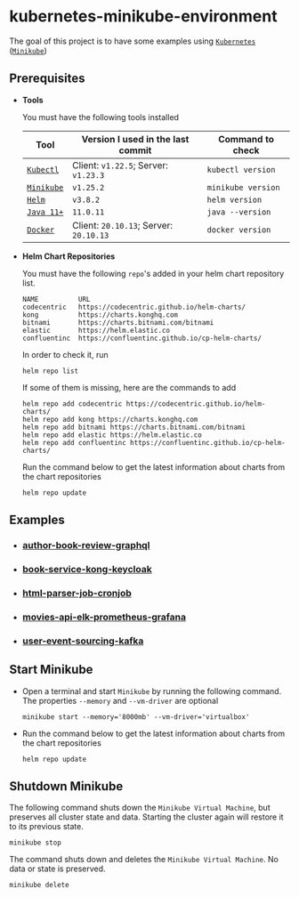 # kubernetes-minikube-environment

The goal of this project is to have some examples using [`Kubernetes`](https://kubernetes.io) ([`Minikube`](https://github.com/kubernetes/minikube)) 

## Prerequisites

- **Tools**

  You must have the following tools installed

  | Tool            | Version I used in the last commit      | Command to check   |
  |-----------------|----------------------------------------|--------------------|
  | [`Kubectl`][1]  | Client: `v1.22.5`; Server: `v1.23.3`   | `kubectl version`  |
  | [`Minikube`][2] | `v1.25.2`                              | `minikube version` |
  | [`Helm`][3]     | `v3.8.2`                               | `helm version`     |
  | [`Java 11+`][4] | `11.0.11`                              | `java --version`   |
  | [`Docker`][5]   | Client: `20.10.13`; Server: `20.10.13` | `docker version`   |
  
  [1]:https://kubernetes.io/docs/tasks/tools/install-kubectl/
  [2]:https://kubernetes.io/docs/tasks/tools/install-minikube/
  [3]:https://helm.sh/docs/intro/install/
  [4]:https://www.oracle.com/java/technologies/downloads/#java11
  [5]:https://www.docker.com/

- **Helm Chart Repositories**

  You must have the following `repo`'s added in your helm chart repository list.
  ```
  NAME        	URL
  codecentric 	https://codecentric.github.io/helm-charts/
  kong        	https://charts.konghq.com
  bitnami     	https://charts.bitnami.com/bitnami
  elastic     	https://helm.elastic.co
  confluentinc	https://confluentinc.github.io/cp-helm-charts/
  ```

  In order to check it, run
  ```
  helm repo list
  ```

  If some of them is missing, here are the commands to add
  ```
  helm repo add codecentric https://codecentric.github.io/helm-charts/
  helm repo add kong https://charts.konghq.com
  helm repo add bitnami https://charts.bitnami.com/bitnami
  helm repo add elastic https://helm.elastic.co
  helm repo add confluentinc https://confluentinc.github.io/cp-helm-charts/
  ```
  
  Run the command below to get the latest information about charts from the chart repositories
  ```
  helm repo update
  ```

## Examples

- ### [author-book-review-graphql](https://github.com/ivangfr/kubernetes-minikube-environment/tree/master/author-book-review-graphql#kubernetes-minikube-environment)
- ### [book-service-kong-keycloak](https://github.com/ivangfr/kubernetes-minikube-environment/tree/master/book-service-kong-keycloak#kubernetes-minikube-environment)
- ### [html-parser-job-cronjob](https://github.com/ivangfr/kubernetes-minikube-environment/tree/master/html-parser-job-cronjob#kubernetes-minikube-environment)
- ### [movies-api-elk-prometheus-grafana](https://github.com/ivangfr/kubernetes-minikube-environment/tree/master/movies-api-elk-prometheus-grafana#kubernetes-minikube-environment)
- ### [user-event-sourcing-kafka](https://github.com/ivangfr/kubernetes-minikube-environment/tree/master/user-event-sourcing-kafka#kubernetes-minikube-environment)

## Start Minikube

- Open a terminal and start `Minikube` by running the following command. The properties `--memory` and `--vm-driver` are optional
  ```
  minikube start --memory='8000mb' --vm-driver='virtualbox'
  ```

- Run the command below to get the latest information about charts from the chart repositories
  ```
  helm repo update
  ```

## Shutdown Minikube

The following command shuts down the `Minikube Virtual Machine`, but preserves all cluster state and data. Starting the cluster again will restore it to its previous state.
```
minikube stop
```

The command shuts down and deletes the `Minikube Virtual Machine`. No data or state is preserved.
```
minikube delete
```
